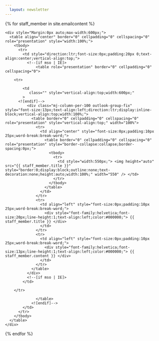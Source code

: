 ```yaml
---
  layout: newsletter
---
```


{% for staff_member in site.emailcontent %}




    <div style="Margin:0px auto;max-width:600px;">
      <table align="center" border="0" cellpadding="0" cellspacing="0" role="presentation" style="width:100%;">
        <tbody>
          <tr>
            <td style="direction:ltr;font-size:0px;padding:20px 0;text-align:center;vertical-align:top;">
              <!--[if mso | IE]>
                  <table role="presentation" border="0" cellpadding="0" cellspacing="0">
                
        <tr>
      
            <td
               class="" style="vertical-align:top;width:600px;"
            >
          <![endif]-->
              <div class="mj-column-per-100 outlook-group-fix" style="font-size:13px;text-align:left;direction:ltr;display:inline-block;vertical-align:top;width:100%;">
                <table border="0" cellpadding="0" cellspacing="0" role="presentation" style="vertical-align:top;" width="100%">
                  <tr>
                    <td align="center" style="font-size:0px;padding:10px 25px;word-break:break-word;">
                      <table border="0" cellpadding="0" cellspacing="0" role="presentation" style="border-collapse:collapse;border-spacing:0px;">
                        <tbody>
                          <tr>
                            <td style="width:550px;"> <img height="auto" src="{{ staff_member.title }}" style="border:0;display:block;outline:none;text-decoration:none;height:auto;width:100%;" width="550" /> </td>
                          </tr>
                        </tbody>
                      </table>
                    </td>
                  </tr>
                  <tr>
                    <td align="left" style="font-size:0px;padding:10px 25px;word-break:break-word;">
                      <div style="font-family:helvetica;font-size:20px;line-height:1;text-align:left;color:#000000;"> {{ staff_member.title }} </div>
                    </td>
                  </tr>
                  <tr>
                    <td align="left" style="font-size:0px;padding:10px 25px;word-break:break-word;">
                      <div style="font-family:helvetica;font-size:13px;line-height:1;text-align:left;color:#000000;"> {{ staff_member.content }} </div>
                    </td>
                  </tr>
                </table>
              </div>
              <!--[if mso | IE]>
            </td>
          
        </tr>
      
                  </table>
                <![endif]-->
            </td>
          </tr>
        </tbody>
      </table>
    </div>
{% endfor %}
